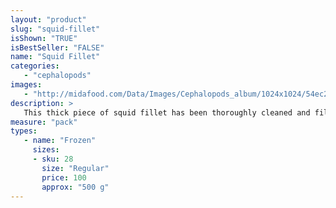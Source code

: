 ```yaml
---
layout: "product"
slug: "squid-fillet"
isShown: "TRUE"
isBestSeller: "FALSE"
name: "Squid Fillet"
categories:
   - "cephalopods"
images:
   - "http://midafood.com/Data/Images/Cephalopods_album/1024x1024/54ec21215c2c2508.jpg"
description: >
   This thick piece of squid fillet has been thoroughly cleaned and filleted , without any chemicals. It is of the highest quality, frozen to prolong the life span.
measure: "pack"
types: 
   - name: "Frozen"
     sizes: 
     - sku: 28
       size: "Regular"
       price: 100
       approx: "500 g"
---
```


